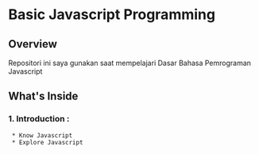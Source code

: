 # Basic Javascript Programming

## Overview
Repositori ini saya gunakan saat mempelajari Dasar Bahasa Pemrograman Javascript

## What's Inside
### 1. Introduction :
     * Know Javascript
     * Explore Javascript
